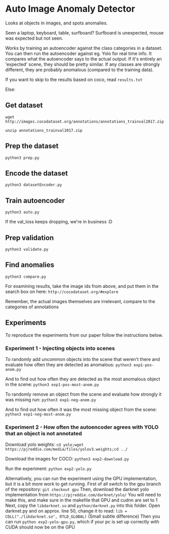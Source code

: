 # Auto Image Anomaly Detector

Looks at objects in images, and spots anomalies.

Seen a laptop, keyboard, table, surfboard? Surfboard is unexpected, mouse was expected but not seen.

Works by training an autoencoder against the class categories in a dataset.
You can then run the autoencoder against eg. Yolo for real time info.
It compares what the autoencoder says to the actual output. If it's entirely an 'expected' scene, they should be pretty similar.
If any classes are strongly different, they are probably anomalous (compared to the training data).

If you want to skip to the results based on coco, read `results.txt`

Else:

## Get dataset
`wget http://images.cocodataset.org/annotations/annotations_trainval2017.zip`

`unzip annotations_trainval2017.zip`

## Prep the dataset
`python3 prep.py`

## Encode the dataset
`python3 datasetEncoder.py`

## Train autoencoder
`python3 auto.py`

If the val_loss keeps dropping, we're in business :D

## Prep validation
`python3 validate.py`

## Find anomalies
`python3 compare.py`

For examining results, take the image ids from above, and put them in the search box on here:
`http://cocodataset.org/#explore`

Remember, the actual images themselves are irrelevant, compare to the categories of annotations

## Experiments

To reproduce the experiments from our paper follow the instructions below.

### Experiment 1 - Injecting objects into scenes

To randomly add uncommon objects into the scene that weren't there and evaluate how often they are detected as anomalous:
`python3 exp1-pos-anom.py`

And to find out how often they are detected as the most anomalous object in the scene:
`python3 exp1-pos-most-anom.py`

To randomly remove an object from the scene and evaluate how strongly it was missing run:
`python3 exp1-neg-anom.py`

And to find out how often it was the most missing object from the scene:
`python3 exp1-neg-most-anom.py`

### Experiment 2 - How often the autoencoder agrees with YOLO that an object is not annotated

Download yolo weights:
`cd yolo;wget https://pjreddie.com/media/files/yolov3.weights;cd ../`

Download the images for COCO:
`python3 exp2-download.py`

Run the experiment:
`python exp2-yolo.py`

Alternatively, you can run the experiment using the GPU implementation, but it is a bit more work to get running.
First of all switch to the gpu branch of the repository:
`git checkout gpu`
Then, download the darknet yolo implementation from `https://pjreddie.com/darknet/yolo/`
You will need to make this, and make sure in the makefile that GPU and cudnn are set to 1
Next, copy the `libdarknet.so` and `python/darknet.py` into this folder.
Open darknet.py and on approx. line 50, change it to read:
`lib = CDLL("./libdarknet.so", RTLD_GLOBAL)`
(Small subtle difference)
Then you can run `python exp2-yolo-gpu.py`, which if your pc is set up correctly with CUDA should now be on the GPU
